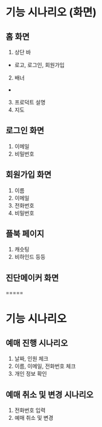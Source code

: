 # 기능 시나리오 (화면)
 
## 홈 화면
1. 상단 바
- 로고, 로그인, 회원가입
2. 배너
-
3. 프로덕트 설명
4. 지도

## 로그인 화면
1. 이메일
2. 비밀번호


## 회원가입 화면
1. 이름
2. 이메일
3. 전화번호
4. 비밀번호

## 플북 페이지
1. 캐슷팅
2. 비하인드 등등


## 진단메이커 화면

=====

# 기능 시나리오

## 예매 진행 시나리오
1. 날짜, 인원 체크
2. 이름, 이메일, 전화번호 체크
3. 개인 정보 확인

## 예매 취소 및 변경 시나리오
1. 전화번호 입력
2. 예매 취소 및 변경
